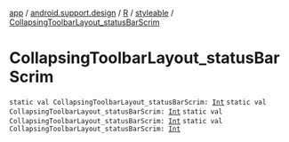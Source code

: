 [app](../../../index.md) / [android.support.design](../../index.md) / [R](../index.md) / [styleable](index.md) / [CollapsingToolbarLayout_statusBarScrim](.)

# CollapsingToolbarLayout_statusBarScrim

`static val CollapsingToolbarLayout_statusBarScrim: `[`Int`](https://kotlinlang.org/api/latest/jvm/stdlib/kotlin/-int/index.html)
`static val CollapsingToolbarLayout_statusBarScrim: `[`Int`](https://kotlinlang.org/api/latest/jvm/stdlib/kotlin/-int/index.html)
`static val CollapsingToolbarLayout_statusBarScrim: `[`Int`](https://kotlinlang.org/api/latest/jvm/stdlib/kotlin/-int/index.html)
`static val CollapsingToolbarLayout_statusBarScrim: `[`Int`](https://kotlinlang.org/api/latest/jvm/stdlib/kotlin/-int/index.html)